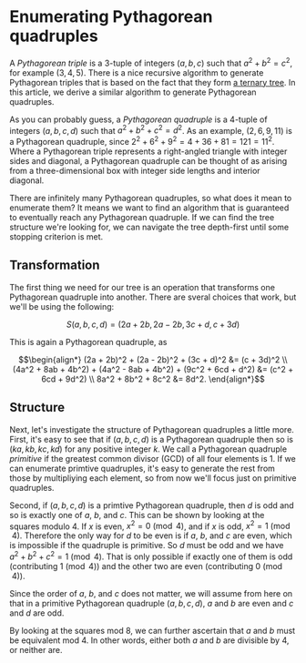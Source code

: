 # Enumerating Pythagorean quadruples

A <i>Pythagorean triple</i> is a 3-tuple of integers $(a, b, c)$ such that $a^2 + b^2 = c^2$, for example $(3, 4, 5)$. There is a nice recursive algorithm to generate Pythagorean triples that is based on the fact that they form [a ternary tree](https://en.wikipedia.org/wiki/Tree_of_primitive_Pythagorean_triples). In this article, we derive a similar algorithm to generate Pythagorean quadruples.

As you can probably guess, a <i>Pythagorean quadruple</i> is a 4-tuple of integers $(a, b, c, d)$ such that $a^2 + b^2 + c^2 = d^2$. As an example, $(2, 6, 9, 11)$ is a Pythagorean quadruple, since $2^2 + 6^2 + 9^2 = 4 + 36 + 81 = 121 = 11^2$. Where a Pythagorean triple represents a right-angled triangle with integer sides and diagonal, a Pythagorean quadruple can be thought of as arising from a three-dimensional box with integer side lengths and interior diagonal.

There are infinitely many Pythagorean quadruples, so what does it mean to enumerate them? It means we want to find an algorithm that is guaranteed to eventually reach any Pythagorean quadruple. If we can find the tree structure we're looking for, we can navigate the tree depth-first until some stopping criterion is met.

## Transformation

The first thing we need for our tree is an operation that transforms one Pythagorean quadruple into another. There are sveral choices that work, but we'll be using the following:

```math
S(a, b, c, d) = (2a + 2b, 2a - 2b, 3c + d, c + 3d)
```

This is again a Pythagorean quadruple, as

```math
\begin{align*} 
  (2a + 2b)^2 + (2a - 2b)^2 + (3c + d)^2 &= (c + 3d)^2 \\
  (4a^2 + 8ab + 4b^2) + (4a^2 - 8ab + 4b^2) + (9c^2 + 6cd + d^2) &= (c^2 + 6cd + 9d^2) \\
  8a^2 + 8b^2 + 8c^2 &= 8d^2.
\end{align*}
```

## Structure

Next, let's investigate the structure of Pythagorean quadruples a little more. First, it's easy to see that if $(a, b, c, d)$ is a Pythagorean quadruple then so is $(ka, kb, kc, kd)$ for any positive integer $k$. We call a Pythagorean quadruple <i>primitive</i> if the greatest common divisor (GCD) of all four elements is 1. If we can enumerate primtive quadruples, it's easy to generate the rest from those by multipliying each element, so from now we'll focus just on primitive quadruples.

Second, if $(a, b, c, d)$ is a primtive Pythagorean quadruple, then $d$ is odd and so is exactly one of $a$, $b$, and $c$. This can be shown by looking at the squares modulo 4. If $x$ is even, $x^2 = 0 \pmod 4$, and if $x$ is odd, $x^2 = 1 \pmod 4$. Therefore the only way for $d$ to be even is if $a$, $b$, and $c$ are even, which is impossible if the quadruple is primitive. So $d$ must be odd and we have $a^2 + b^2 + c^2 = 1 \pmod 4$. That is only possible if exactly one of them is odd (contributing $`1 \pmod 4`$) and the other two are even (contributing $`0 \pmod 4`$).

Since the order of $a$, $b$, and $c$ does not matter, we will assume from here on that in a primitive Pythagorean quadruple $(a, b, c, d)$, $a$ and $b$ are even and $c$ and $d$ are odd.

By looking at the squares mod 8, we can further ascertain that $a$ and $b$ must be equivalent mod 4. In other words, either both $a$ and $b$ are divisible by 4, or neither are.



